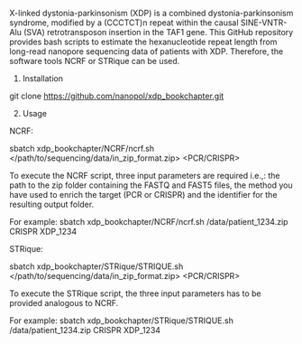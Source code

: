 X-linked dystonia-parkinsonism (XDP) is a combined dystonia-parkinsonism syndrome, modified by a (CCCTCT)n repeat within the causal SINE-VNTR-Alu (SVA) retrotransposon insertion in the TAF1 gene. This GitHub repository provides bash scripts to estimate the hexanucleotide repeat length from long-read nanopore sequencing data of patients with XDP. Therefore, the software tools NCRF or STRique can be used.

1. Installation

git clone https://github.com/nanopol/xdp_bookchapter.git

2. Usage 

NCRF:

sbatch xdp_bookchapter/NCRF/ncrf.sh </path/to/sequencing/data/in_zip_format.zip> <PCR/CRISPR> <Identifier>

To execute the NCRF script, three input parameters are required i.e.,: the path to the zip folder containing the FASTQ and FAST5 files, the method you have used to enrich the target (PCR or CRISPR) and the identifier for the resulting output folder.

  
For example: sbatch xdp_bookchapter/NCRF/ncrf.sh /data/patient_1234.zip CRISPR XDP_1234

STRique: 

sbatch xdp_bookchapter/STRique/STRIQUE.sh </path/to/sequencing/data/in_zip_format.zip> <PCR/CRISPR> <Identifier>

To execute the STRique script, the three input parameters has to be provided analogous to NCRF.

  
For example: sbatch xdp_bookchapter/STRique/STRIQUE.sh /data/patient_1234.zip CRISPR XDP_1234
